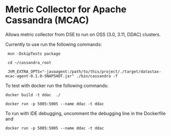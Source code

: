 
Metric Collector for Apache Cassandra (MCAC)
============================================

Allows metric collector from DSE to run on OSS (3.0, 3.11, DDAC)
clusters.

Currently to use run the following commands:
     
     mvn -DskipTests package
     
     cd ~/cassandra_root
     
     JVM_EXTRA_OPTS="-javaagent:/path/to/this/project/./target/datastax-mcac-agent-0.1.0-SNAPSHOT.jar" ./bin/cassandra -f
     

To test with docker run the following commands:

    docker build -t ddac  ./ 

    docker run -p 5005:5005 --name ddac -t ddac 

To run with IDE debugging, uncomment the debugging line in the Dockerfile and

    docker run -p 5005:5005 --name ddac -t ddac 
